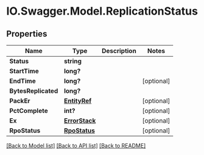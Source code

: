 # IO.Swagger.Model.ReplicationStatus
## Properties

Name | Type | Description | Notes
------------ | ------------- | ------------- | -------------
**Status** | **string** |  | 
**StartTime** | **long?** |  | 
**EndTime** | **long?** |  | [optional] 
**BytesReplicated** | **long?** |  | 
**PackEr** | [**EntityRef**](EntityRef.md) |  | [optional] 
**PctComplete** | **int?** |  | [optional] 
**Ex** | [**ErrorStack**](ErrorStack.md) |  | [optional] 
**RpoStatus** | [**RpoStatus**](RpoStatus.md) |  | [optional] 

[[Back to Model list]](../README.md#documentation-for-models) [[Back to API list]](../README.md#documentation-for-api-endpoints) [[Back to README]](../README.md)

